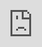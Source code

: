- helps engineers plan their roadmap, give coding based tests, analyse their levels, prepare for placements, ai mentor and a lot more :
- video implementation : https://www.loom.com/share/cd4115f8f7384472b87279d78514500c?sid=e727d201-2683-4d77-bdd5-8228c381a05e

- 
<iframe src="https://www.loom.com/embed/cd4115f8f7384472b87279d78514500c?sid=c81dd401-9aec-4f14-bd83-24247679c358" frameborder="0" webkitallowfullscreen mozallowfullscreen allowfullscreen style="position: absolute; top: 0; left: 0; width: 100%; height: 100%;"></iframe></div>
